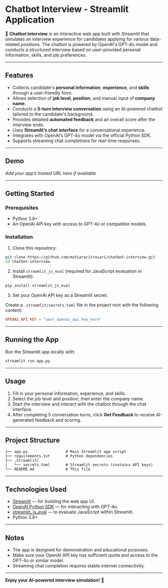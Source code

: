 # Chatbot Interview - Streamlit Application

💬 **Chatbot Interview** is an interactive web app built with Streamlit that simulates an interview experience for candidates applying for various data-related positions. The chatbot is powered by OpenAI's GPT-4o model and conducts a structured interview based on user-provided personal information, skills, and job preferences.

---

## Features

- Collects candidate's **personal information**, **experience**, and **skills** through a user-friendly form.
- Allows selection of **job level**, **position**, and manual input of **company name**.
- Conducts a **5-turn interview conversation** using an AI-powered chatbot tailored to the candidate's background.
- Provides detailed **automated feedback** and an overall score after the interview ends.
- Uses **Streamlit’s chat interface** for a conversational experience.
- Integrates with OpenAI’s GPT-4o model via the official Python SDK.
- Supports streaming chat completions for real-time responses.

---

## Demo

*Add your app’s hosted URL here if available*

---

## Getting Started

### Prerequisites

- Python 3.8+
- An OpenAI API key with access to GPT-4o or compatible models.

### Installation

1. Clone this repository:

```bash
git clone https://github.com/mutiaracitrasari/chatbot-interview.git  
cd chatbot-interview
````

2. Install `streamlit_js_eval` (required for JavaScript evaluation in Streamlit):

```bash
pip install streamlit_js_eval
```

3. Set your OpenAI API key as a Streamlit secret:

Create a `.streamlit/secrets.toml` file in the project root with the following content:

```toml
OPENAI_API_KEY = "your_openai_api_key_here"
```

---

## Running the App

Run the Streamlit app locally with:

```bash
streamlit run app.py
```

---

## Usage

1. Fill in your personal information, experience, and skills.
2. Select the job level and position, then enter the company name.
3. Start the interview and interact with the chatbot through the chat interface.
4. After completing 5 conversation turns, click **Get Feedback** to receive AI-generated feedback and scoring.

---

## Project Structure

```
├── app.py                 # Main Streamlit app script
├── requirements.txt       # Python dependencies
├── .streamlit/
│   └── secrets.toml       # Streamlit secrets (contains API keys)
└── README.md              # This file
```

---

## Technologies Used

* [Streamlit](https://streamlit.io/) — for building the web app UI.
* [OpenAI Python SDK](https://github.com/openai/openai-python) — for interacting with GPT-4o.
* [streamlit\_js\_eval](https://github.com/your-repo/streamlit_js_eval) — to evaluate JavaScript within Streamlit.
* Python 3.8+

---

## Notes

* The app is designed for demonstration and educational purposes.
* Make sure your OpenAI API key has sufficient quota and access to the GPT-4o or similar model.
* Streaming chat completion requires stable internet connectivity.

---

**Enjoy your AI-powered interview simulation!** 🚀

```

